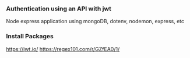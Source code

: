 ### Authentication using an API with jwt
Node express application using mongoDB, dotenv, nodemon, express, etc
### Install Packages
https://jwt.io/
https://regex101.com/r/GZfEA0/1/
